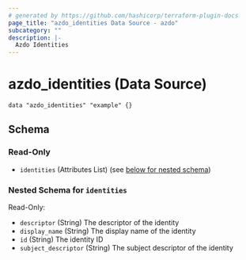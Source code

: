 ```yaml
---
# generated by https://github.com/hashicorp/terraform-plugin-docs
page_title: "azdo_identities Data Source - azdo"
subcategory: ""
description: |-
  Azdo Identities
---
```


# azdo_identities (Data Source)

```
data "azdo_identities" "example" {}
```



<!-- schema generated by tfplugindocs -->
## Schema

### Read-Only

- `identities` (Attributes List) (see [below for nested schema](#nestedatt--identities))

<a id="nestedatt--identities"></a>
### Nested Schema for `identities`

Read-Only:

- `descriptor` (String) The descriptor of the identity
- `display_name` (String) The display name of the identity
- `id` (String) The identity ID
- `subject_descriptor` (String) The subject descriptor of the identity
